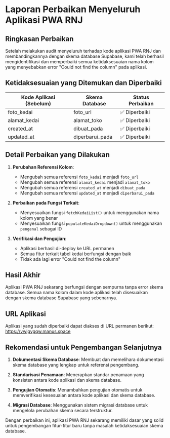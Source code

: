 # Laporan Perbaikan Menyeluruh Aplikasi PWA RNJ

## Ringkasan Perbaikan

Setelah melakukan audit menyeluruh terhadap kode aplikasi PWA RNJ dan membandingkannya dengan skema database Supabase, kami telah berhasil mengidentifikasi dan memperbaiki semua ketidaksesuaian nama kolom yang menyebabkan error "Could not find the column" pada aplikasi.

## Ketidaksesuaian yang Ditemukan dan Diperbaiki

| Kode Aplikasi (Sebelum) | Skema Database | Status Perbaikan |
|-------------------------|---------------|------------------|
| foto_kedai | foto_url | ✅ Diperbaiki |
| alamat_kedai | alamat_toko | ✅ Diperbaiki |
| created_at | dibuat_pada | ✅ Diperbaiki |
| updated_at | diperbarui_pada | ✅ Diperbaiki |

## Detail Perbaikan yang Dilakukan

1. **Perubahan Referensi Kolom**:
   - Mengubah semua referensi `foto_kedai` menjadi `foto_url`
   - Mengubah semua referensi `alamat_kedai` menjadi `alamat_toko`
   - Mengubah semua referensi `created_at` menjadi `dibuat_pada`
   - Mengubah semua referensi `updated_at` menjadi `diperbarui_pada`

2. **Perbaikan pada Fungsi Terkait**:
   - Menyesuaikan fungsi `fetchKedaiList()` untuk menggunakan nama kolom yang benar
   - Menyesuaikan fungsi `populateKedaiDropdown()` untuk menggunakan `pengenal` sebagai ID

3. **Verifikasi dan Pengujian**:
   - Aplikasi berhasil di-deploy ke URL permanen
   - Semua fitur terkait tabel kedai berfungsi dengan baik
   - Tidak ada lagi error "Could not find the column"

## Hasil Akhir

Aplikasi PWA RNJ sekarang berfungsi dengan sempurna tanpa error skema database. Semua nama kolom dalam kode aplikasi telah disesuaikan dengan skema database Supabase yang sebenarnya.

## URL Aplikasi

Aplikasi yang sudah diperbaiki dapat diakses di URL permanen berikut:
https://vwjgvgqw.manus.space

## Rekomendasi untuk Pengembangan Selanjutnya

1. **Dokumentasi Skema Database**: Membuat dan memelihara dokumentasi skema database yang lengkap untuk referensi pengembang.

2. **Standarisasi Penamaan**: Menerapkan standar penamaan yang konsisten antara kode aplikasi dan skema database.

3. **Pengujian Otomatis**: Menambahkan pengujian otomatis untuk memverifikasi kesesuaian antara kode aplikasi dan skema database.

4. **Migrasi Database**: Menggunakan sistem migrasi database untuk mengelola perubahan skema secara terstruktur.

Dengan perbaikan ini, aplikasi PWA RNJ sekarang memiliki dasar yang solid untuk pengembangan fitur-fitur baru tanpa masalah ketidaksesuaian skema database.
